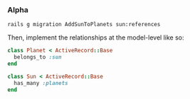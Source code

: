 ### Alpha
```
rails g migration AddSunToPlanets sun:references
```

Then, implement the relationships at the model-level like so:

```ruby
class Planet < ActiveRecord::Base
  belongs_to :sun
end

class Sun < ActiveRecord::Base
  has_many :planets
end
```

